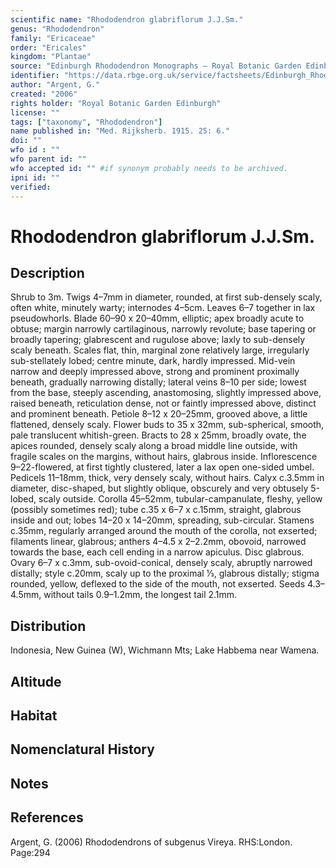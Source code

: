 ```yaml
---
scientific name: "Rhododendron glabriflorum J.J.Sm."
genus: "Rhododendron"
family: "Ericaceae"
order: "Ericales"
kingdom: "Plantae"
source: "Edinburgh Rhododendron Monographs – Royal Botanic Garden Edinburgh"
identifier: "https://data.rbge.org.uk/service/factsheets/Edinburgh_Rhododendron_Monographs.xhtml"
author: "Argent, G."
created: "2006"
rights holder: "Royal Botanic Garden Edinburgh"
license: ""
tags: ["taxonomy", "Rhododendron"]
name published in: "Med. Rijksherb. 1915. 25: 6."
doi: ""
wfo id : ""
wfo parent id: ""
wfo accepted id: "" #if synonym probably needs to be archived.                      
ipni id: ""
verified:
---
```


                       

# Rhododendron glabriflorum J.J.Sm.

## Description
Shrub to 3m. Twigs 4–7mm in diameter, rounded, at first sub-densely scaly, often white, minutely warty; internodes 4–5cm. Leaves 6–7 together in lax pseudowhorls. Blade 60–90 x 20–40mm, elliptic; apex broadly acute to obtuse; margin narrowly cartilaginous, narrowly revolute; base tapering or broadly tapering; glabrescent and rugulose above; laxly to sub-densely scaly beneath. Scales flat, thin, marginal zone relatively large, irregularly sub-stellately lobed; centre minute, dark, hardly impressed. Mid-vein narrow and deeply impressed above, strong and prominent proximally beneath, gradually narrowing distally; lateral veins 8–10 per side; lowest from the base, steeply ascending, anastomosing, slightly impressed above, raised beneath, reticulation dense, not or faintly impressed above, distinct and prominent beneath. Petiole 8–12 x 20–25mm, grooved above, a little flattened, densely scaly. Flower buds to 35 x 32mm, sub-spherical, smooth, pale translucent whitish-green. Bracts to 28 x 25mm, broadly ovate, the apices rounded, densely scaly along a broad middle line outside, with fragile scales on the margins, without hairs, glabrous inside. Inflorescence 9–22-flowered, at first tightly clustered, later a lax open one-sided umbel. Pedicels 11–18mm, thick, very densely scaly, without hairs. Calyx c.3.5mm in diameter, disc-shaped, but slightly oblique, obscurely and very obtusely 5-lobed, scaly outside. Corolla 45–52mm, tubular-campanulate, fleshy, yellow (possibly sometimes red); tube c.35 x 6–7 x c.15mm, straight, glabrous inside and out; lobes 14–20 x 14–20mm, spreading, sub-circular. Stamens c.35mm, regularly arranged around the mouth of the corolla, not exserted; filaments linear, glabrous; anthers 4–4.5 x 2–2.2mm, obovoid, narrowed towards the base, each cell ending in a narrow apiculus. Disc glabrous. Ovary 6–7 x c.3mm, sub-ovoid-conical, densely scaly, abruptly narrowed distally; style c.20mm, scaly up to the proximal 1⁄3, glabrous distally; stigma rounded, yellow, deflexed to the side of the mouth, not exserted. Seeds 4.3–4.5mm, without tails 0.9–1.2mm, the longest tail 2.1mm.

## Distribution
Indonesia, New Guinea (W), Wichmann Mts; Lake Habbema near Wamena.

## Altitude


## Habitat


## Nomenclatural History

                       
## Notes


## References

Argent, G. (2006) Rhododendrons of subgenus Vireya. RHS:London. Page:294
